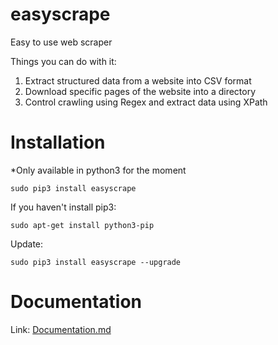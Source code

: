 # easyscrape
Easy to use web scraper  

Things you can do with it:  
1) Extract structured data from a website into CSV format  
2) Download specific pages of the website into a directory  
3) Control crawling using Regex and extract data using XPath  

# Installation
\*Only available in python3 for the moment  
```
sudo pip3 install easyscrape
```

If you haven't install pip3:  
```
sudo apt-get install python3-pip
```

Update:  
```
sudo pip3 install easyscrape --upgrade
```

# Documentation

Link: [Documentation.md](https://github.com/xpheal/easyscrape/blob/master/Documentation.md)
